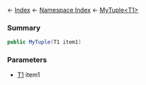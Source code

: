 ← [Index](Api-Index) ← [Namespace Index](Namespace-Index) ← [MyTuple\<T1\>](VRage.MyTuple`1)

### Summary

```csharp
public MyTuple(T1 item1)
```

### Parameters

* [T1]() item1
